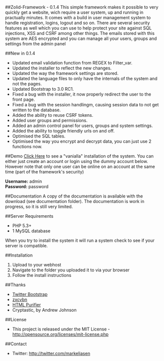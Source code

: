 ##Zolid-Framework - 0.1.4
This simple framework makes it possible to very quickly get a website, wich require a user system, up and running in practually minutes.
It comes with a build in user management system to handle registration, logins, logout and so on. There are several security features as well which you can use to help protect your site against SQL injections, XSS and CSRF among other things. The emails stored with this system are AES encrypted and you can manage all your users, groups and settings from the admin panel

##New in 0.1.4
* Updated email validation function from REGEX to Filter_var.
* Updated the installer to reflect the new changes.
* Updated the way the framework settings are stored.
* Updated the language files to only have the internals of the system and not the pages.
* Updated Bootstrap to 3.0 RC1.
* Fixed a bug with the installer, it now properly redirect the user to the front page.
* Fixed a bug with the session handlingm, causing session data to not get written to the database.
* Added the ability to reuse CSRF tokens.
* Added user groups and permissions.
* Added an admin control panel for users, groups and system settings.
* Added the ability to toggle friendly urls on and off.
* Optimised the SQL tables.
* Optimised the way you encrypt and decrypt data, you can just use 2 functions now.

##Demo
[Click Here](http://zolidframe.zolidcore.com) to see a "vanialla" installation of the system.
You can either just create an account or login using the dummy account below. However note that only one user can be online on an account at the same time (part of the framework's security)

**Username:** admin<br>
**Password:** password

##Documentation
A copy of the documentation is available with the download (see documentation folder).
The documentation is work in progress, so it is still very limited.

##Server Requirements
* PHP 5.3+
* 1 MySQL database

When you try to install the system it will run a system check to see if your server is compatible.

##Installation
1. Upload to your webhost
2. Navigate to the folder you uploaded it to via your browser
3. Follow the install instructions

##Thanks
* [Twitter Bootstrap](https://github.com/twitter/bootstrap)
* [zxcvbn](https://github.com/lowe/zxcvbn)
* [HTML Purifier](https://github.com/ezyang/htmlpurifier)
* Cryptastic, by Andrew Johnson

##License
* This project is released under the MIT License - http://opensource.org/licenses/mit-license.php

##Contact
* Twitter: http://twitter.com/markeliasen
